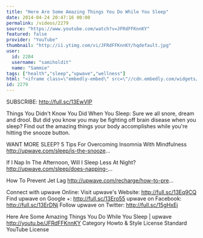 ```yaml
---
title: "Here Are Some Amazing Things You Do While You Sleep"
date: 2014-04-24 20:47:16 00:00
permalink: /videos/2279
source: "https://www.youtube.com/watch?v=JFRdFFKnnKY"
featured: false
provider: "YouTube"
thumbnail: "http://i1.ytimg.com/vi/JFRdFFKnnKY/hqdefault.jpg"
user:
  id: 2284
  username: "samiholdit"
  name: "Sammie"
tags: ["health","sleep","upwave","wellness"]
html: "<iframe class=\"embedly-embed\" src=\"//cdn.embedly.com/widgets/media.html?src=http%3A%2F%2Fwww.youtube.com%2Fembed%2FJFRdFFKnnKY%3Fwmode%3Dtransparent%26feature%3Doembed&wmode=transparent&url=http%3A%2F%2Fwww.youtube.com%2Fwatch%3Fv%3DJFRdFFKnnKY&image=http%3A%2F%2Fi1.ytimg.com%2Fvi%2FJFRdFFKnnKY%2Fhqdefault.jpg&key=daaebf4d9cdd46779200162d0ca86e20&type=text%2Fhtml&schema=youtube\" width=\"854\" height=\"480\" scrolling=\"no\" frameborder=\"0\" allowfullscreen></iframe>"
id: 2279
---
```


SUBSCRIBE: http://full.sc/13EwVIP

Things You Didn't Know You Did When You Sleep: Sure we all snore, dream and drool. But did you know you may be fighting off brain disease when you sleep? Find out the amazing things your body accomplishes while you're hitting the snooze button.

WANT MORE SLEEP?
5 Tips For Overcoming Insomnia With Mindfulness
http://upwave.com/sleep/is-the-snooze...

If I Nap In The Afternoon, Will I Sleep Less At Night?
http://upwave.com/sleep/does-napping-...

How To Prevent Jet Lag
http://upwave.com/recharge/how-to-pre...


Connect with upwave Online:
Visit upwave's Website: http://full.sc/13Eq9CQ
Find upwave on Google +: http://full.sc/13Ero55
upwave on Facebook: http://full.sc/13ErDNj
Follow upwave on Twitter: http://full.sc/15gHxEj

Here Are Some Amazing Things You Do While You Sleep | upwave
http://youtu.be/JFRdFFKnnKY
Category
Howto & Style
License
Standard YouTube License